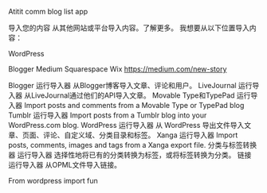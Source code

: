 Atitit comm blog list app


导入您的内容
从其他网站或平台导入内容。了解更多。
我想要从以下位置导入内容：

WordPress

Blogger
Medium
Squarespace
Wix
https://medium.com/new-story

Blogger
运行导入器
从Blogger博客导入文章、评论和用户。
LiveJournal
运行导入器
从LiveJournal通过他们的API导入文章。
Movable Type和TypePad
运行导入器
Import posts and comments from a Movable Type or TypePad blog
Tumblr
运行导入器
Import posts from a Tumblr blog into your WordPress.com blog.
WordPress
运行导入器
从 WordPress 导出文件导入文章、页面、评论、自定义域、分类目录和标签。
Xanga
运行导入器
Import posts, comments, images and tags from a Xanga export file.
分类与标签转换器
运行导入器
选择性地将已有的分类转换为标签，或将标签转换为分类。
链接
运行导入器
从OPML文件导入链接。

From wordpress import fun
